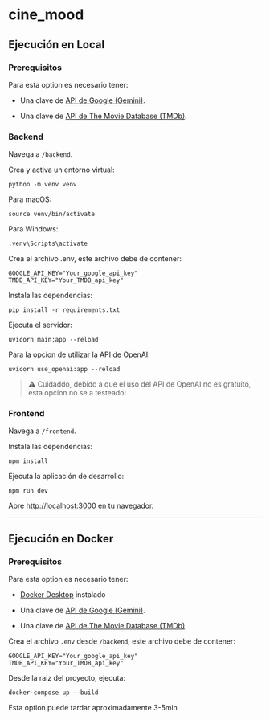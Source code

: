 # cine_mood

## Ejecución en Local

### Prerequisitos

Para esta option es necesario tener:

+ Una clave de [API de Google (Gemini)](https://aistudio.google.com/api-keys).

+ Una clave de [API de The Movie Database (TMDb)](https://www.themoviedb.org/settings/api).


### Backend
Navega a ```/backend```.

Crea y activa un entorno virtual: 
```
python -m venv venv
```
Para macOS:
```
source venv/bin/activate
```
Para Windows:
```
.venv\Scripts\activate
```

Crea el archivo .env, este archivo debe de contener:
```
GOOGLE_API_KEY="Your_google_api_key"
TMDB_API_KEY="Your_TMDB_api_key"
```

Instala las dependencias: 
```
pip install -r requirements.txt
```

Ejecuta el servidor: 
```
uvicorn main:app --reload
```

Para la opcion de utilizar la API de OpenAI:
```
uvicorn use_openai:app --reload
```
> :warning: Cuidaddo, debido a que el uso del API de OpenAI no es gratuito, esta opcion no se a testeado!
   

### Frontend

Navega a ```/frontend```.


Instala las dependencias:

```
npm install
```

Ejecuta la aplicación de desarrollo:

```
npm run dev
```

Abre [http://localhost:3000](http://localhost:3000/) en tu navegador.


---

## Ejecución en Docker

### Prerequisitos

Para esta option es necesario tener:

+ [Docker Desktop](https://www.docker.com/products/docker-desktop/) instalado

+ Una clave de [API de Google (Gemini)](https://aistudio.google.com/api-keys).

+ Una clave de [API de The Movie Database (TMDb)](https://www.themoviedb.org/settings/api).


Crea el archivo ```.env``` desde ```/backend```, este archivo debe de contener:
```
GOOGLE_API_KEY="Your_google_api_key"
TMDB_API_KEY="Your_TMDB_api_key"
```

Desde la raiz del proyecto, ejecuta:
```
docker-compose up --build
```

Esta option puede tardar aproximadamente 3-5min
